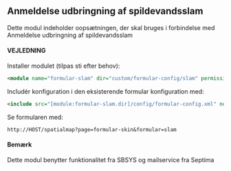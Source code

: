 ## Anmeldelse udbringning af spildevandsslam

Dette modul indeholder oopsætningen, der skal bruges i forbindelse med Anmeldelse udbringning af spildevandsslam

#### VEJLEDNING

Installer modulet (tilpas sti efter behov):
```xml
<module name="formular-slam" dir="custom/formular-config/slam" permissionlevel="public"/>
```

Includér konfiguration i den eksisterende formular konfiguration med:
```xml
<include src="[module:formular-slam.dir]/config/formular-config.xml" nodes="/config/*" mustexist="false"/>
```

Se formularen med:
```text
http://HOST/spatialmap?page=formular-skin&formular=slam
```

#### Bemærk
Dette modul benytter funktionalitet fra SBSYS og mailservice fra Septima




